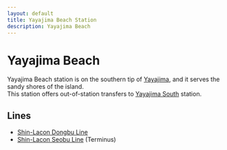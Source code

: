```yaml
---
layout: default
title: Yayajima Beach Station
description: Yayajima Beach
---
```


# Yayajima Beach

Yayajima Beach station is on the southern tip of [Yayajima](/areas/ucl/yayajima),
and it serves the sandy shores of the island.<br>
This station offers out-of-station transfers to
[Yayajima South](yayajima-south) station.

## Lines

- [Shin-Lacon Dongbu Line](/rail-lines/slcn-dongbu-line)
- [Shin-Lacon Seobu Line](/rail-lines/slcn-seobu-line) (Terminus)
